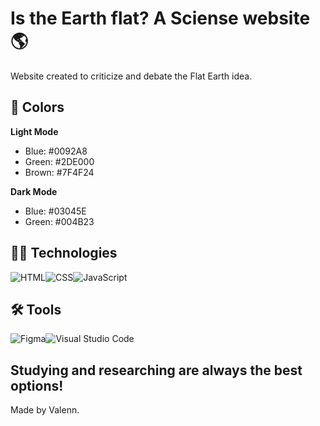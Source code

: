 # Is the Earth flat? A Sciense website 🌎 
Website created to criticize and debate the Flat Earth idea.

## 🌈 Colors 
**Light Mode**
- Blue: #0092A8
- Green: #2DE000
- Brown: #7F4F24

**Dark Mode**
- Blue: #03045E
- Green: #004B23


## 👩‍💻 Technologies
<p style="display:flex">
 <img src="https://img.shields.io/badge/html5%20-%23E34F26.svg?&style=for-the-badge&logo=html5&logoColor=white" alt="HTML"/>
 <img src="https://img.shields.io/badge/css3%20-%231572B6.svg?&style=for-the-badge&logo=css3&logoColor=white" alt="CSS"/>
 <img src="https://img.shields.io/badge/javascript%20-%23323330.svg?&style=for-the-badge&logo=javascript&logoColor=%23F7DF1E" alt="JavaScript"/>
</p>

## 🛠 Tools
<p style="display:flex">
<img src="https://img.shields.io/badge/Figma-F24E1E?style=for-the-badge&logo=figma&logoColor=white" alt="Figma"> 
<img src="https://img.shields.io/badge/Visual_Studio_Code-0078D4?style=for-the-badge&logo=visual%20studio%20code&logoColor=white" alt="Visual Studio Code">
</p>

## Studying and researching are always the best options!
Made by Valenn.
